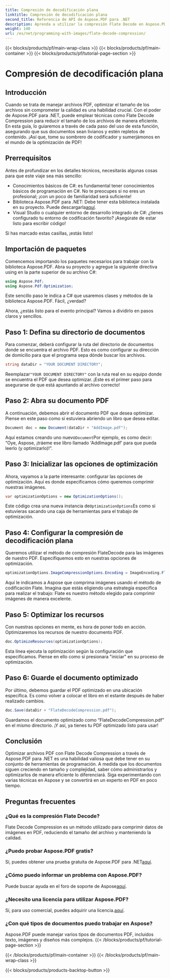 ```yaml
---
title: Compresión de decodificación plana
linktitle: Compresión de decodificación plana
second_title: Referencia de API de Aspose.PDF para .NET
description: Aprenda a utilizar la compresión Flate Decode en Aspose.PDF para .NET. Optimice el tamaño de los archivos PDF de manera eficiente con esta guía paso a paso.
weight: 140
url: /es/net/programming-with-images/flate-decode-compression/
---
```


{{< blocks/products/pf/main-wrap-class >}}
{{< blocks/products/pf/main-container >}}
{{< blocks/products/pf/tutorial-page-section >}}

# Compresión de decodificación plana

## Introducción

Cuando se trata de manejar archivos PDF, optimizar el tamaño de los archivos sin comprometer la calidad es una habilidad crucial. Con el poder de Aspose.PDF para .NET, puede emplear técnicas como Flate Decode Compression para reducir el tamaño de los archivos de manera eficiente. En esta guía, lo guiaremos a través de cada paso del uso de esta función, asegurando que sus documentos sean livianos y estén repletos de contenido. ¡Así que, tome su sombrero de codificador y sumerjámonos en el mundo de la optimización de PDF!

## Prerrequisitos

Antes de profundizar en los detalles técnicos, necesitarás algunas cosas para que este viaje sea más sencillo:

- Conocimientos básicos de C#: es fundamental tener conocimientos básicos de programación en C#. No te preocupes si no eres un profesional; ¡con un poco de familiaridad será suficiente!
-  Biblioteca Aspose.PDF para .NET: Debe tener esta biblioteca instalada en su proyecto. Puede descargarla[aquí](https://releases.aspose.com/pdf/net/).
- Visual Studio o cualquier entorno de desarrollo integrado de C#: ¿tienes configurado tu entorno de codificación favorito? ¡Asegúrate de estar listo para escribir código!

Si has marcado estas casillas, ¡estás listo!

## Importación de paquetes

Comencemos importando los paquetes necesarios para trabajar con la biblioteca Aspose.PDF. Abra su proyecto y agregue la siguiente directiva using en la parte superior de su archivo C#:

```csharp
using Aspose.Pdf;
using Aspose.Pdf.Optimization;
```

Este sencillo paso le indica a C# que usaremos clases y métodos de la biblioteca Aspose.PDF. Fácil, ¿verdad?

Ahora, ¿estás listo para el evento principal? Vamos a dividirlo en pasos claros y sencillos.

## Paso 1: Defina su directorio de documentos

Para comenzar, deberá configurar la ruta del directorio de documentos donde se encuentra el archivo PDF. Esto es como configurar su dirección de domicilio para que el programa sepa dónde buscar los archivos.

```csharp
string dataDir = "YOUR DOCUMENT DIRECTORY";
```
 Reemplazar`"YOUR DOCUMENT DIRECTORY"` con la ruta real en su equipo donde se encuentra el PDF que desea optimizar. ¡Este es el primer paso para asegurarse de que está apuntando al archivo correcto!

## Paso 2: Abra su documento PDF

A continuación, debemos abrir el documento PDF que desea optimizar. Piense en este paso como si estuviera abriendo un libro que desea editar.

```csharp
Document doc = new Document(dataDir + "AddImage.pdf");
```
 Aquí estamos creando uno nuevo`Document`Por ejemplo, es como decir: “Oye, Aspose, ¡tráeme ese libro llamado 'AddImage.pdf' para que pueda leerlo (y optimizarlo)!”.

## Paso 3: Inicializar las opciones de optimización

Ahora, vayamos a la parte interesante: configurar las opciones de optimización. Aquí es donde especificamos cómo queremos comprimir nuestras imágenes.

```csharp
var optimizationOptions = new OptimizationOptions();
```
 Este código crea una nueva instancia de`OptimizationOptions`Es como si estuvieras sacando una caja de herramientas para el trabajo de optimización.

## Paso 4: Configurar la compresión de decodificación plana

Queremos utilizar el método de compresión FlateDecode para las imágenes de nuestro PDF. Especifiquemos esto en nuestras opciones de optimización.

```csharp
optimizationOptions.ImageCompressionOptions.Encoding = ImageEncoding.Flate;
```
Aquí le indicamos a Aspose que comprima imágenes usando el método de codificación Flate. Imagina que estás eligiendo una estrategia específica para realizar el trabajo: Flate es nuestro método elegido para comprimir imágenes de manera excelente.

## Paso 5: Optimizar los recursos

Con nuestras opciones en mente, es hora de poner todo en acción. Optimizaremos los recursos de nuestro documento PDF.

```csharp
doc.OptimizeResources(optimizationOptions);
```
Esta línea ejecuta la optimización según la configuración que especificamos. Piense en ello como si presionara "iniciar" en su proceso de optimización.

## Paso 6: Guarde el documento optimizado

Por último, debemos guardar el PDF optimizado en una ubicación específica. Es como volver a colocar el libro en el estante después de haber realizado cambios.

```csharp
doc.Save(dataDir + "FlateDecodeCompression.pdf");
```
Guardamos el documento optimizado como “FlateDecodeCompression.pdf” en el mismo directorio. ¡Y así, ya tienes tu PDF optimizado listo para usar!

## Conclusión

Optimizar archivos PDF con Flate Decode Compression a través de Aspose.PDF para .NET es una habilidad valiosa que debe tener en su conjunto de herramientas de programación. A medida que los documentos siguen creciendo en tamaño y complejidad, saber cómo administrarlos y optimizarlos de manera eficiente lo diferenciará. Siga experimentando con varias técnicas en Aspose y se convertirá en un experto en PDF en poco tiempo.

## Preguntas frecuentes

### ¿Qué es la compresión Flate Decode?  
Flate Decode Compression es un método utilizado para comprimir datos de imágenes en PDF, reduciendo el tamaño del archivo y manteniendo la calidad.

### ¿Puedo probar Aspose.PDF gratis?  
Sí, puedes obtener una prueba gratuita de Aspose.PDF para .NET[aquí](https://releases.aspose.com/).

### ¿Cómo puedo informar un problema con Aspose.PDF?  
 Puede buscar ayuda en el foro de soporte de Aspose[aquí](https://forum.aspose.com/c/pdf/10).

### ¿Necesito una licencia para utilizar Aspose.PDF?  
 Sí, para uso comercial, puedes adquirir una licencia.[aquí](https://purchase.aspose.com/buy).

### ¿Con qué tipos de documentos puedo trabajar en Aspose?  
Aspose.PDF puede manejar varios tipos de documentos PDF, incluidos texto, imágenes y diseños más complejos.
{{< /blocks/products/pf/tutorial-page-section >}}

{{< /blocks/products/pf/main-container >}}
{{< /blocks/products/pf/main-wrap-class >}}

{{< blocks/products/products-backtop-button >}}

